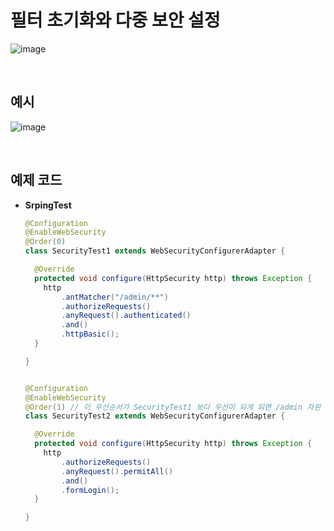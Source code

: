 # 필터 초기화와 다중 보안 설정

![image](https://user-images.githubusercontent.com/43431081/89992777-bb27ca00-dcc0-11ea-8d56-2da20a0117fe.png)

<br>

## 예시

![image](https://user-images.githubusercontent.com/43431081/89992798-c67af580-dcc0-11ea-953a-1108b0ee179c.png)

<br>

## 예제 코드

* **SrpingTest**

  ```java
  @Configuration
  @EnableWebSecurity
  @Order(0)
  class SecurityTest1 extends WebSecurityConfigurerAdapter {
  
    @Override
    protected void configure(HttpSecurity http) throws Exception {
      http
          .antMatcher("/admin/**")
          .authorizeRequests()
          .anyRequest().authenticated()
          .and()
          .httpBasic();
    }
  
  }
  
  
  @Configuration
  @EnableWebSecurity
  @Order(1) // 이 우선순서가 SecurityTest1 보다 우선이 되게 되면 /admin 자원 요청의 인증을 할 수 없다.
  class SecurityTest2 extends WebSecurityConfigurerAdapter {
  
    @Override
    protected void configure(HttpSecurity http) throws Exception {
      http
          .authorizeRequests()
          .anyRequest().permitAll()
          .and()
          .formLogin();
    }
  
  }
  ```
